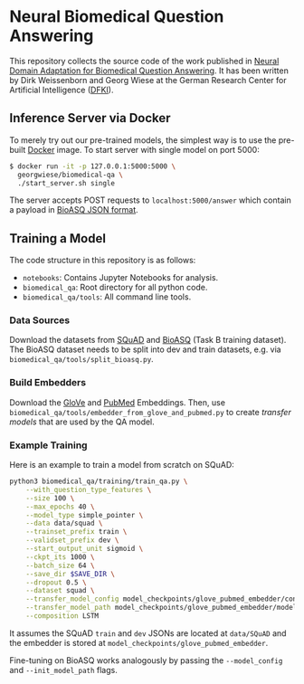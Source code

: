 # Neural Biomedical Question Answering

This repository collects the source code of the work published in [Neural Domain Adaptation for Biomedical Question Answering](https://arxiv.org/abs/1706.03610).
It has been written by Dirk Weissenborn and Georg Wiese at the German Research Center for Artificial Intelligence ([DFKI](https://www.dfki.de/web?set_language=en&cl=en)).

## Inference Server via Docker

To merely try out our pre-trained models, the simplest way is to use the pre-built [Docker](https://www.docker.com/) image.
To start server with single model on port 5000:

```bash
$ docker run -it -p 127.0.0.1:5000:5000 \
  georgwiese/biomedical-qa \
  ./start_server.sh single
```

The server accepts POST requests to `localhost:5000/answer` which contain a payload in [BioASQ JSON format](http://participants-area.bioasq.org/general_information/Task5b/).

## Training a Model

The code structure in this repository is as follows:

- `notebooks`: Contains Jupyter Notebooks for analysis.
- `biomedical_qa`: Root directory for all python code.
- `biomedical_qa/tools`: All command line tools.

### Data Sources

Download the datasets from [SQuAD](https://rajpurkar.github.io/SQuAD-explorer/) and [BioASQ](http://participants-area.bioasq.org/general_information/Task5b/) (Task B training dataset).
The BioASQ dataset needs to be split into dev and train datasets, e.g. via `biomedical_qa/tools/split_bioasq.py`.

### Build Embedders

Download the [GloVe](https://nlp.stanford.edu/projects/glove/) and [PubMed](http://bioasq.org/news/bioasq-releases-continuous-space-word-vectors-obtained-applying-word2vec-pubmed-abstracts) Embeddings.
Then, use `biomedical_qa/tools/embedder_from_glove_and_pubmed.py` to create *transfer models* that are used by the QA model.

### Example Training

Here is an example to train a model from scratch on SQuAD:

```bash
python3 biomedical_qa/training/train_qa.py \
    --with_question_type_features \
    --size 100 \
    --max_epochs 40 \
    --model_type simple_pointer \
    --data data/squad \
    --trainset_prefix train \
    --validset_prefix dev \
    --start_output_unit sigmoid \
    --ckpt_its 1000 \
    --batch_size 64 \
    --save_dir $SAVE_DIR \
    --dropout 0.5 \
    --dataset squad \
    --transfer_model_config model_checkpoints/glove_pubmed_embedder/config.pickle \
    --transfer_model_path model_checkpoints/glove_pubmed_embedder/model.tf \
    --composition LSTM
```

It assumes the SQuAD `train` and `dev` JSONs are located at `data/SQuAD` and the embedder is stored at `model_checkpoints/glove_pubmed_embedder`.

Fine-tuning on BioASQ works analogously by passing the `--model_config` and `--init_model_path` flags.
